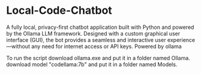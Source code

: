 # Local-Code-Chatbot
 A fully local, privacy-first chatbot application built with Python and powered by the Ollama LLM framework. Designed with a custom graphical user interface (GUI), the bot provides a seamless and interactive user experience—without any need for internet access or API keys. Powered by ollama

To run the script download ollama.exe and put it in a folder named Ollama. download model "codellama:7b" and put it in a folder named Models.
